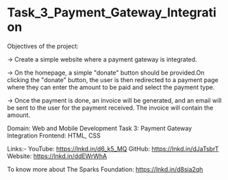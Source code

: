 # Task_3_Payment_Gateway_Integration
Objectives of the project:

-> Create a simple website where a payment gateway is integrated.

-> On the homepage, a simple "donate" button should be provided.On clicking the "donate" button, the user is then redirected to a payment page where they can enter the amount to be paid and select the payment type.

-> Once the payment is done, an invoice will be generated, and an email will be sent to the user for the payment received. The invoice will contain the amount.

Domain: Web and Mobile Development
Task 3: Payment Gateway Integration
Frontend: HTML, CSS

Links:-
YouTube: https://lnkd.in/d6_k5_MQ
GitHub: https://lnkd.in/dJaTsbrT
Website: https://lnkd.in/ddEWrWhA

To know more about The Sparks Foundation: https://lnkd.in/d8sia2qh
